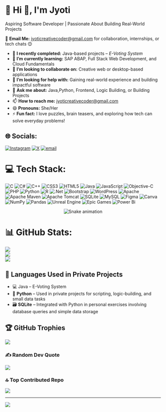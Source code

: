 # 💫 Hi 👋, I'm Jyoti 
Aspiring Software Developer | Passionate About Building Real-World Projects

📩 **Email Me:** jyoticreativecoder@gmail.com for collaboration, internships, or tech chats 😊

- 🔭 **I recently completed:** Java-based projects – *E-Voting System*
- 🌱 **I’m currently learning:** SAP ABAP, Full Stack Web Development, and Cloud Fundamentals  
- 👯 **I’m looking to collaborate on:** Creative web or desktop-based applications  
- 🤔 **I’m looking for help with:** Gaining real-world experience and building impactful software  
- 💬 **Ask me about:** Java,Python, Frontend, Logic Building, or Building Projects  
- 📫 **How to reach me:** jyoticreativecoder@gmail.com  
- 😄 **Pronouns:** She/Her  
- ⚡ **Fun fact:** I love puzzles, brain teasers, and exploring how tech can solve everyday problems!


## 🌐 Socials:
[![Instagram](https://img.shields.io/badge/Instagram-%23E4405F.svg?logo=Instagram&logoColor=white)](https://instagram.com/https://www.instagram.com/j.c_coder) [![X](https://img.shields.io/badge/X-black.svg?logo=X&logoColor=white)](https://x.com/https://x.com/J_C_Coder) [![email](https://img.shields.io/badge/Email-D14836?logo=gmail&logoColor=white)](mailto:jyoticreativecoder@gmail.com) 

# 💻 Tech Stack:
![C](https://img.shields.io/badge/c-%2300599C.svg?style=for-the-badge&logo=c&logoColor=white) ![C#](https://img.shields.io/badge/c%23-%23239120.svg?style=for-the-badge&logo=csharp&logoColor=white) ![C++](https://img.shields.io/badge/c++-%2300599C.svg?style=for-the-badge&logo=c%2B%2B&logoColor=white) ![CSS3](https://img.shields.io/badge/css3-%231572B6.svg?style=for-the-badge&logo=css3&logoColor=white) ![HTML5](https://img.shields.io/badge/html5-%23E34F26.svg?style=for-the-badge&logo=html5&logoColor=white) ![Java](https://img.shields.io/badge/java-%23ED8B00.svg?style=for-the-badge&logo=openjdk&logoColor=white) ![JavaScript](https://img.shields.io/badge/javascript-%23323330.svg?style=for-the-badge&logo=javascript&logoColor=%23F7DF1E) ![Objective-C](https://img.shields.io/badge/OBJECTIVE--C-%233A95E3.svg?style=for-the-badge&logo=apple&logoColor=white) ![PHP](https://img.shields.io/badge/php-%23777BB4.svg?style=for-the-badge&logo=php&logoColor=white) ![Python](https://img.shields.io/badge/python-3670A0?style=for-the-badge&logo=python&logoColor=ffdd54) ![R](https://img.shields.io/badge/r-%23276DC3.svg?style=for-the-badge&logo=r&logoColor=white) ![.Net](https://img.shields.io/badge/.NET-5C2D91?style=for-the-badge&logo=.net&logoColor=white) ![Bootstrap](https://img.shields.io/badge/bootstrap-%238511FA.svg?style=for-the-badge&logo=bootstrap&logoColor=white) ![WordPress](https://img.shields.io/badge/WordPress-%23117AC9.svg?style=for-the-badge&logo=WordPress&logoColor=white) ![Apache](https://img.shields.io/badge/apache-%23D42029.svg?style=for-the-badge&logo=apache&logoColor=white) ![Apache Maven](https://img.shields.io/badge/Apache%20Maven-C71A36?style=for-the-badge&logo=Apache%20Maven&logoColor=white) ![Apache Tomcat](https://img.shields.io/badge/apache%20tomcat-%23F8DC75.svg?style=for-the-badge&logo=apache-tomcat&logoColor=black) ![SQLite](https://img.shields.io/badge/sqlite-%2307405e.svg?style=for-the-badge&logo=sqlite&logoColor=white) ![MySQL](https://img.shields.io/badge/mysql-4479A1.svg?style=for-the-badge&logo=mysql&logoColor=white) ![Figma](https://img.shields.io/badge/figma-%23F24E1E.svg?style=for-the-badge&logo=figma&logoColor=white) ![Canva](https://img.shields.io/badge/Canva-%2300C4CC.svg?style=for-the-badge&logo=Canva&logoColor=white) ![NumPy](https://img.shields.io/badge/numpy-%23013243.svg?style=for-the-badge&logo=numpy&logoColor=white) ![Pandas](https://img.shields.io/badge/pandas-%23150458.svg?style=for-the-badge&logo=pandas&logoColor=white) ![Unreal Engine](https://img.shields.io/badge/unrealengine-%23313131.svg?style=for-the-badge&logo=unrealengine&logoColor=white) ![Epic Games](https://img.shields.io/badge/epicgames-%23313131.svg?style=for-the-badge&logo=epicgames&logoColor=white) ![Power Bi](https://img.shields.io/badge/power_bi-F2C811?style=for-the-badge&logo=powerbi&logoColor=black)

<!-- Snake Game Repo View -->

<div align="center">
  <img src="https://profile-readme-generator.com/assets/snake.svg" alt="Snake animation" />
</div>

# 📊 GitHub Stats:
![](https://github-readme-stats.vercel.app/api?username=Jyoti-52&theme=synthwave&hide_border=false&include_all_commits=true&count_private=true)<br/>
![](https://nirzak-streak-stats.vercel.app/?user=Jyoti-52&theme=synthwave&hide_border=false)<br/>
![](https://github-readme-stats.vercel.app/api/top-langs/?username=Jyoti-52&theme=synthwave&hide_border=false&include_all_commits=true&count_private=true&layout=compact)


## 💬 Languages Used in Private Projects
- 💻 Java – E-Voting System
- 🐍 **Python** – Used in private projects for scripting, logic-building, and small data tasks
- 🗃️ **SQLite** – Integrated with Python in personal exercises involving database queries and simple data storage

## 🏆 GitHub Trophies
![](https://github-profile-trophy.vercel.app/?username=Jyoti-52&theme=radical&no-frame=false&no-bg=true&margin-w=4)

### ✍️ Random Dev Quote
![](https://quotes-github-readme.vercel.app/api?type=horizontal&theme=radical)

### 🔝 Top Contributed Repo
![](https://github-contributor-stats.vercel.app/api?username=Jyoti-52&limit=5&theme=dark&combine_all_yearly_contributions=true)

---
[![](https://visitcount.itsvg.in/api?id=Jyoti-52&icon=0&color=0)](https://visitcount.itsvg.in)

<!-- Proudly created with GPRM ( https://gprm.itsvg.in ) -->
